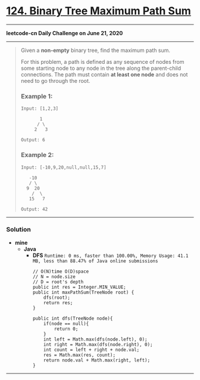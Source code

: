 # [124. Binary Tree Maximum Path Sum](https://leetcode.com/problems/binary-tree-maximum-path-sum/)

---

**leetcode-cn Daily Challenge on June 21, 2020**

---

> Given a **non-empty** binary tree, find the maximum path sum.
>
> For this problem, a path is defined as any sequence of nodes from some starting node to any node in the tree along the parent-child connections. The path must contain **at least one node** and does not need to go through the root.
>
> ### Example 1:
> ```
> Input: [1,2,3]
>
>        1
>       / \
>      2   3
>
> Output: 6
> ```
>
> ### Example 2:
> ```
> Input: [-10,9,20,null,null,15,7]
>
>    -10
>    / \
>   9  20
>     /  \
>    15   7
>
> Output: 42
> ```

---

### Solution
* **mine**
  * **Java**
    * **DFS** `Runtime: 0 ms, faster than 100.00%, Memory Usage: 41.1 MB, less than 88.47% of Java online submissions`
      ```
      // O(N)time O(D)space
      // N = node.size
      // D = root's depth
      public int res = Integer.MIN_VALUE;
      public int maxPathSum(TreeNode root) {
          dfs(root);
          return res;
      }

      public int dfs(TreeNode node){
          if(node == null){
              return 0;
          }
          int left = Math.max(dfs(node.left), 0);
          int right = Math.max(dfs(node.right), 0);
          int count = left + right + node.val;
          res = Math.max(res, count);
          return node.val + Math.max(right, left);
      }
      ```
      
---
